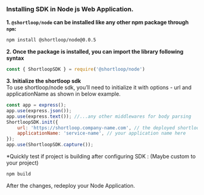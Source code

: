 ### Installing SDK in **Node js**  Web Application.

**1. `@shortloop/node` can be installed like any other npm package through `npm`:**

```bash
npm install @shortloop/node@0.0.5
```

**2. Once the package is installed, you can import the library following syntax**

```js
const { ShortloopSDK } = require('@shortloop/node')
```

**3. Initialize the shortloop sdk**  
To use shortloop/node sdk, you’ll need to initialize it with options - url and applicationName as shown in below example.
```js
const app = express();
app.use(express.json()); 
app.use(express.text()); //...any other middlewares for body parsing
ShortloopSDK.init({
    url: 'https://shortloop.company-name.com', // the deployed shortloop url here.
    applicationName: 'service-name', // your application name here
});
app.use(ShortloopSDK.capture());
```

*Quickly test if project is building after configuring SDK :  (Maybe custom to your project)
```bash
npm build
```

After the changes, redeploy your Node Application.
